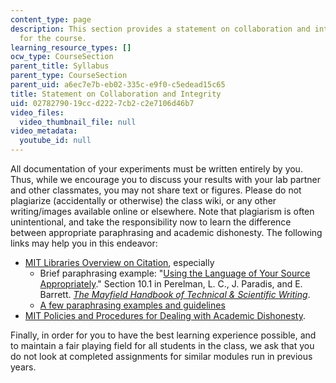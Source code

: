 ```yaml
---
content_type: page
description: This section provides a statement on collaboration and integrity policies
  for the course.
learning_resource_types: []
ocw_type: CourseSection
parent_title: Syllabus
parent_type: CourseSection
parent_uid: a6ec7e7b-eb02-335c-e9f0-c5edead15c65
title: Statement on Collaboration and Integrity
uid: 02782790-19cc-d222-7cb2-c2e7106d46b7
video_files:
  video_thumbnail_file: null
video_metadata:
  youtube_id: null
---
```


All documentation of your experiments must be written entirely by you. Thus, while we encourage you to discuss your results with your lab partner and other classmates, you may not share text or figures. Please do not plagiarize (accidentally or otherwise) the class wiki, or any other writing/images available online or elsewhere. Note that plagiarism is often unintentional, and take the responsibility now to learn the difference between appropriate paraphrasing and academic dishonesty. The following links may help you in this endeavor:

*   [MIT Libraries Overview on Citation](http://libguides.mit.edu/content.php?pid=80743&sid=598642), especially
    *   Brief paraphrasing example: "[Using the Language of Your Source Appropriately](http://www.mhhe.com/mayfieldpub/tsw/source.htm)." Section 10.1 in Perelman, L. C., J. Paradis, and E. Barrett. [_The Mayfield Handbook of Technical & Scientific Writing_](http://www.mhhe.com/mayfieldpub/tsw/home.htm).
    *   [A few paraphrasing examples and guidelines](https://wts.indiana.edu/writing-guides/plagiarism.html)
*   [MIT Policies and Procedures for Dealing with Academic Dishonesty](http://web.mit.edu/policies/10/10.2.html).

Finally, in order for you to have the best learning experience possible, and to maintain a fair playing field for all students in the class, we ask that you do not look at completed assignments for similar modules run in previous years.